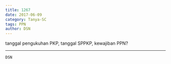 ```yaml
---
title: 1267
date: 2017-06-09
category: Tanya-SC
tags: PPN
author: DSN
---
```


tanggal pengukuhan PKP, tanggal SPPKP, kewajiban PPN?

---



`DSN`
